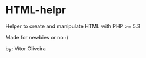# HTML-helpr

Helper to create and manipulate HTML with PHP >= 5.3

Made for newbies or no :)

by: Vítor Oliveira
